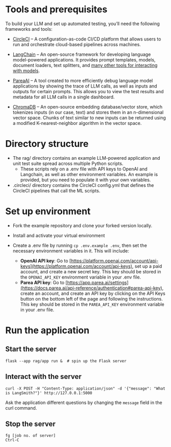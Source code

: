 # Tools and prerequisites

To build your LLM and set up automated testing, you’ll need the following frameworks and tools:

- [CircleCI](https://circleci.com/signup/) – A configuration-as-code CI/CD platform that allows users to run and
  orchestrate cloud-based pipelines across machines.

- [LangChain](https://docs.langchain.com/docs/) – An open-source framework for developing language model-powered
  applications. It provides prompt templates, models, document loaders, text splitters,
  and [many other tools for interacting with models](https://docs.langchain.com/docs/category/components).

- [PareaAI](https://www.parea.ai/) – A tool created to more efficiently debug language model applications
  by showing the trace of LLM calls, as well as inputs and outputs for certain prompts. This allows you to view the test
  results and metadata for all LLM calls in a single dashboard.

- [ChromaDB](https://docs.trychroma.com/) – An open-source embedding database/vector store, which tokenizes inputs (in
  our case, text) and stores them in an n-dimensional vector space. Chunks of text similar to new inputs can be returned
  using a modified K-nearest-neighbor algorithm in the vector space.

# Directory structure

- The rag/ directory contains an example LLM-powered application and unit test suite spread across multiple Python
  scripts.
    - These scripts rely on a .env file with API keys to OpenAI and Langchain, as well as other environment variables.
      An example is provided, but you need to populate it with your own variables.
- .circleci/ directory contains the CircleCI config.yml that defines the CircleCI pipelines that call the
  ML scripts.

# Set up environment

- Fork the example repository and clone your forked version locally.

- Install and activate your virtual environment

- Create a .env file by running `cp .env.example .env`, then set the necessary environment variables in it. This will
  include:
    - **OpenAI API key**: Go
      to [https://platform.openai.com/account/api-keys](https://platform.openai.com/account/api-keys), set up a paid
      account, and create a new secret key. This key should be stored in the `OPENAI_API_KEY` environment variable in
      your .env file.
    - **Parea API key**: Go
      to [https://app.parea.ai/settings](https://docs.parea.ai/api-reference/authentication#parea-api-key), create an
      account, and create an API key by clicking on the API Keys button on the bottom left of the page and following the
      instructions. This key should be stored in the `PAREA_API_KEY` environment variable in your .env file.

# Run the application

## Start the server

    flask --app rag/app run &  # spin up the Flask server

## Interact with the server

    curl -X POST -H "Content-Type: application/json" -d '{"message": "What is LangSmith?"}' http://127.0.0.1:5000

Ask the application different questions by changing the `message` field in the curl command.

## Stop the server

    fg [job no. of server]
    Ctrl-C